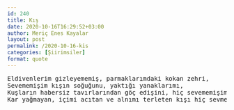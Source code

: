 ```yaml
---
id: 240
title: Kış
date: 2020-10-16T16:29:52+03:00
author: Meriç Enes Kayalar
layout: post
permalink: /2020-10-16-kis
categories: [Şiirimsiler]
format: quote
---
```



<pre>Eldivenlerim gizleyememiş, parmaklarımdaki kokan zehri,
Sevememişim kışın soğuğunu, yaktığı yanaklarımı,
Kuşların habersiz tavırlarından göç edişini, hiç sevememişim.
Kar yağmayan, içimi acıtan ve alnımı terleten kışı hiç sevmemişim.</pre>